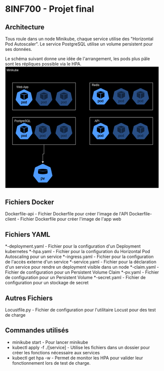 # 8INF700 - Projet final 

## Architecture
Tous roule dans un node Minikube, chaque service utilise des "Horizontal Pod Autoscaler". Le service PostgreSQL utilise un volume persistent pour ses données.   

Le schéma suivant donne une idée de l'arrangement, les pods plus pâle sont les répliques possible via le HPA.
![Architecture](./projetfinal.png)

## Fichiers Docker

Dockerfile-api - Fichier Dockerfile pour créer l'image de l'API
Dockerfile-client - Fichier Dockerfile pour créer l'image de l'app web

## Fichiers YAML

*-deployment.yaml - Fichier pour la configuration d'un Deployment kubernetes
*-hpa.yaml - Fichier pour la configuration du Horizontal Pod Autoscaling pour un service
*-ingress.yaml - Fichier pour la configuration de l'accès externe d'un service
*-service.yaml - Fichier pour la déclaration d'un service pour rendre un deployment visible dans un node
*-claim.yaml - Fichier de configuration pour un Persistent Volume Claim
*-pv.yaml - Fichier de configuration pour un Persistent Volume
*-secret.yaml - Fichier de configuration pour un stockage de secret

## Autres Fichiers

Locustfile.py - Fichier de configuration pour l'utilitaire Locust pour des test de charge

## Commandes utilisés
- minikube start - Pour lancer minikube
- kubectl apply -f ./[service] - Utilise les fichiers dans un dossier pour créer les fonctions nécessaire aux services
- kubectl get hpa -w - Permet de monitor les HPA pour valider leur fonctionnement lors de test de charge.